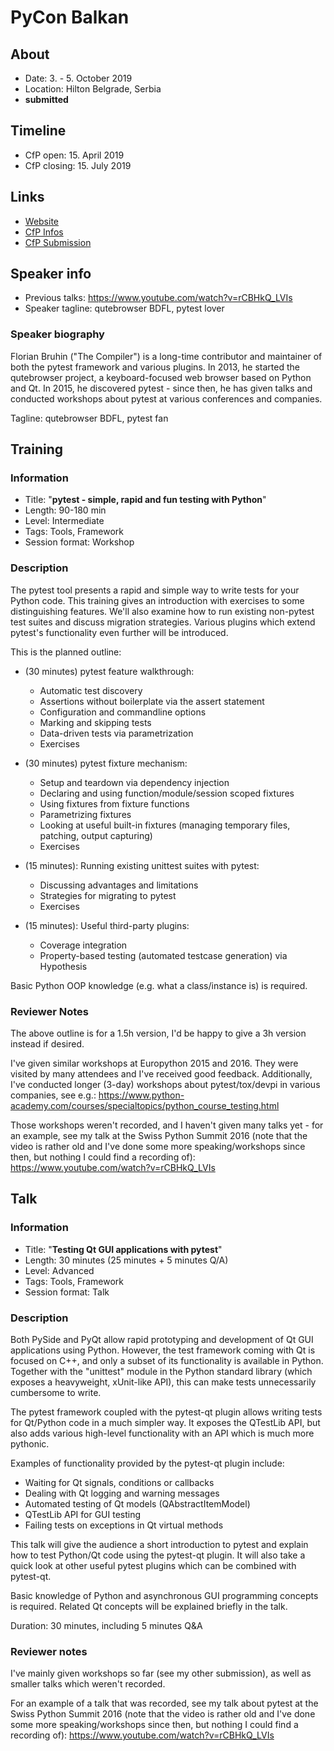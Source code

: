 # PyCon Balkan

## About

- Date: 3. - 5. October 2019
- Location: Hilton Belgrade, Serbia
- **submitted**

## Timeline

- CfP open: 15. April 2019
- CfP closing: 15. July 2019

## Links

- [Website](https://pyconbalkan.com/)
- [CfP Infos](https://pyconbalkan.com/cfp)
- [CfP Submission](https://sessionize.com/pycon-balkan-2019/)

## Speaker info

- Previous talks: https://www.youtube.com/watch?v=rCBHkQ_LVIs
- Speaker tagline: qutebrowser BDFL, pytest lover

### Speaker biography

Florian Bruhin ("The Compiler") is a long-time contributor and maintainer of
both the pytest framework and various plugins. In 2013, he started the
qutebrowser project, a keyboard-focused web browser based on Python and Qt. In
2015, he discovered pytest - since then, he has given talks and conducted
workshops about pytest at various conferences and companies.

Tagline: qutebrowser BDFL, pytest fan

## Training
### Information

- Title: "**pytest - simple, rapid and fun testing with Python**"
- Length: 90-180 min
- Level: Intermediate
- Tags: Tools, Framework
- Session format: Workshop

### Description

The pytest tool presents a rapid and simple way to write tests for your Python
code. This training gives an introduction with exercises to some
distinguishing features. We'll also examine how to run existing non-pytest test
suites and discuss migration strategies. Various plugins which extend pytest's
functionality even further will be introduced.

This is the planned outline:

- (30 minutes) pytest feature walkthrough:
  * Automatic test discovery
  * Assertions without boilerplate via the assert statement
  * Configuration and commandline options
  * Marking and skipping tests
  * Data-driven tests via parametrization
  * Exercises

- (30 minutes) pytest fixture mechanism:
  * Setup and teardown via dependency injection
  * Declaring and using function/module/session scoped fixtures
  * Using fixtures from fixture functions
  * Parametrizing fixtures
  * Looking at useful built-in fixtures (managing temporary files, patching, output capturing)
  * Exercises

- (15 minutes): Running existing unittest suites with pytest:
  * Discussing advantages and limitations
  * Strategies for migrating to pytest
  * Exercises

- (15 minutes): Useful third-party plugins:
  * Coverage integration
  * Property-based testing (automated testcase generation) via Hypothesis

Basic Python OOP knowledge (e.g. what a class/instance is) is required.

### Reviewer Notes

The above outline is for a 1.5h version, I'd be happy to give a 3h version
instead if desired.

I've given similar workshops at Europython 2015 and 2016. They were visited by
many attendees and I've received good feedback. Additionally, I've conducted
longer (3-day) workshops about pytest/tox/devpi in various companies, see e.g.:
https://www.python-academy.com/courses/specialtopics/python_course_testing.html

Those workshops weren't recorded, and I haven't given many talks yet - for an
example, see my talk at the Swiss Python Summit 2016 (note that the video is
rather old and I've done some more speaking/workshops since then, but nothing I
could find a recording of):
https://www.youtube.com/watch?v=rCBHkQ_LVIs

## Talk
### Information

- Title: "**Testing Qt GUI applications with pytest**"
- Length: 30 minutes (25 minutes + 5 minutes Q/A)
- Level: Advanced
- Tags: Tools, Framework
- Session format: Talk

### Description

Both PySide and PyQt allow rapid prototyping and development of Qt GUI
applications using Python. However, the test framework coming with Qt is focused
on C++, and only a subset of its functionality is available in Python. Together
with the "unittest" module in the Python standard library (which exposes a
heavyweight, xUnit-like API), this can make tests unnecessarily cumbersome to
write.

The pytest framework coupled with the pytest-qt plugin allows writing tests for
Qt/Python code in a much simpler way. It exposes the QTestLib API, but also adds
various high-level functionality with an API which is much more pythonic.

Examples of functionality provided by the pytest-qt plugin include:

- Waiting for Qt signals, conditions or callbacks
- Dealing with Qt logging and warning messages
- Automated testing of Qt models (QAbstractItemModel)
- QTestLib API for GUI testing
- Failing tests on exceptions in Qt virtual methods

This talk will give the audience a short introduction to pytest and explain how
to test Python/Qt code using the pytest-qt plugin. It will also take a quick
look at other useful pytest plugins which can be combined with pytest-qt.

Basic knowledge of Python and asynchronous GUI programming concepts is required.
Related Qt concepts will be explained briefly in the talk.

Duration: 30 minutes, including 5 minutes Q&A

### Reviewer notes

I've mainly given workshops so far (see my other submission), as well as smaller
talks which weren't recorded.

For an example of a talk that was recorded, see my talk about pytest at the
Swiss Python Summit 2016 (note that the video is rather old and I've done some
more speaking/workshops since then, but nothing I could find a recording of):
https://www.youtube.com/watch?v=rCBHkQ_LVIs
